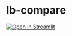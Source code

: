 # lb-compare

[![Open in Streamlit](https://static.streamlit.io/badges/streamlit_badge_black_white.svg)](https://lb-compare.streamlit.app/)
